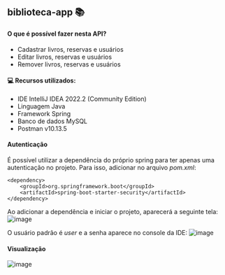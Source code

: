 ## biblioteca-app :books:

#### O que é possível fazer nesta API?
- Cadastrar livros, reservas e usuários
- Editar livros, reservas e usuários
- Remover livros, reservas e usuários

#### :computer: Recursos utilizados:

- IDE IntelliJ IDEA 2022.2 (Community Edition)
- Linguagem Java
- Framework Spring
- Banco de dados MySQL
- Postman v10.13.5

#### Autenticação
É possível utilizar a dependência do próprio spring para ter apenas uma autenticação no projeto.
Para isso, adicionar no arquivo *pom.xml*:
```
<dependency>
    <groupId>org.springframework.boot</groupId>
    <artifactId>spring-boot-starter-security</artifactId>
</dependency>
```
Ao adicionar a dependência e iniciar o projeto, aparecerá a seguinte tela:
![image](https://github.com/nataliasuzuki/biblioteca-app/assets/61856025/d23a66dd-b5a0-4216-8778-721084753b25)

O usuário padrão é *user* e a senha aparece no console da IDE:
![image](https://github.com/nataliasuzuki/biblioteca-app/assets/61856025/9874e263-abc1-46a4-b79e-f35939fbd9fa)

#### Visualização
![image](https://github.com/nataliasuzuki/biblioteca-app/assets/61856025/9c2e7371-7472-4eea-8574-ab11df7e1cf2)

